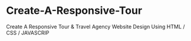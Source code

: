 # Create-A-Responsive-Tour
Create A Responsive Tour &amp; Travel Agency Website Design Using HTML / CSS / JAVASCRIP
